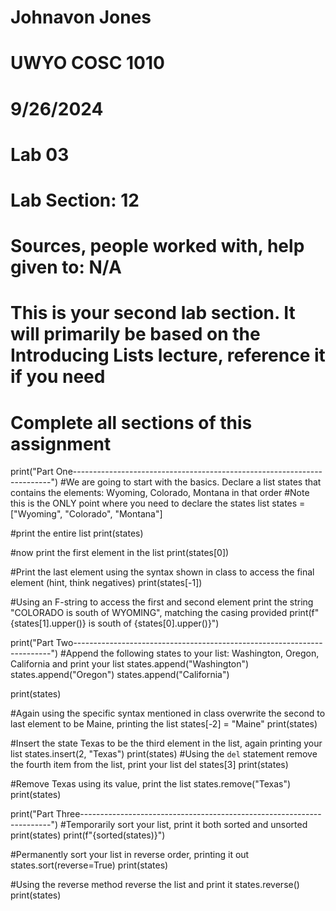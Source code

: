 # Johnavon Jones
# UWYO COSC 1010
# 9/26/2024
# Lab 03 
# Lab Section: 12
# Sources, people worked with, help given to: N/A



# This is your second lab section. It will primarily be based on the Introducing Lists lecture, reference it if you need
# Complete all sections of this assignment 


print("Part One------------------------------------------------------------------------")
#We are going to start with the basics. Declare a list  states that contains the elements: Wyoming, Colorado, Montana in that order 
#Note this is the ONLY point where you need to declare the states list
states = ["Wyoming", "Colorado", "Montana"]



#print the entire list
print(states)


#now print the first element in the list
print(states[0])

#Print the last element using the syntax shown in class to access the final element (hint, think negatives)
print(states[-1])

#Using an F-string to access the first and second element print the string "COLORADO is south of WYOMING", matching the casing provided
print(f"{states[1].upper()} is south of {states[0].upper()}")

print("Part Two------------------------------------------------------------------------")
#Append the following states to your list: Washington, Oregon, California and print your list
states.append("Washington")
states.append("Oregon")
states.append("California")
              
print(states)

#Again using the specific syntax mentioned in class overwrite the second to last element to be Maine, printing the list 
states[-2] = "Maine"
print(states)

#Insert the state Texas to be the third element in the list, again printing your list
states.insert(2, "Texas")
print(states)
#Using the `del` statement remove the fourth item from the list, print your list 
del states[3]
print(states)


#Remove Texas using its value, print the list
states.remove("Texas")
print(states)

print("Part Three----------------------------------------------------------------------")
#Temporarily sort your list, print it both sorted and unsorted 
print(states)
print(f"{sorted(states)}")

#Permanently sort your list in reverse order, printing it out
states.sort(reverse=True)
print(states)

#Using the reverse method reverse the list and print it
states.reverse()
print(states)

